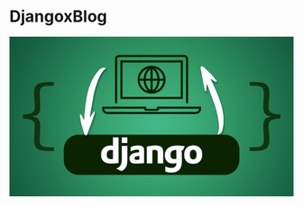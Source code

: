 # DjangoxBlog
![IMG_BLOG](https://github.com/RETBOT/DjangoBlog/blob/master/media/img_pub/Django.jpg)
